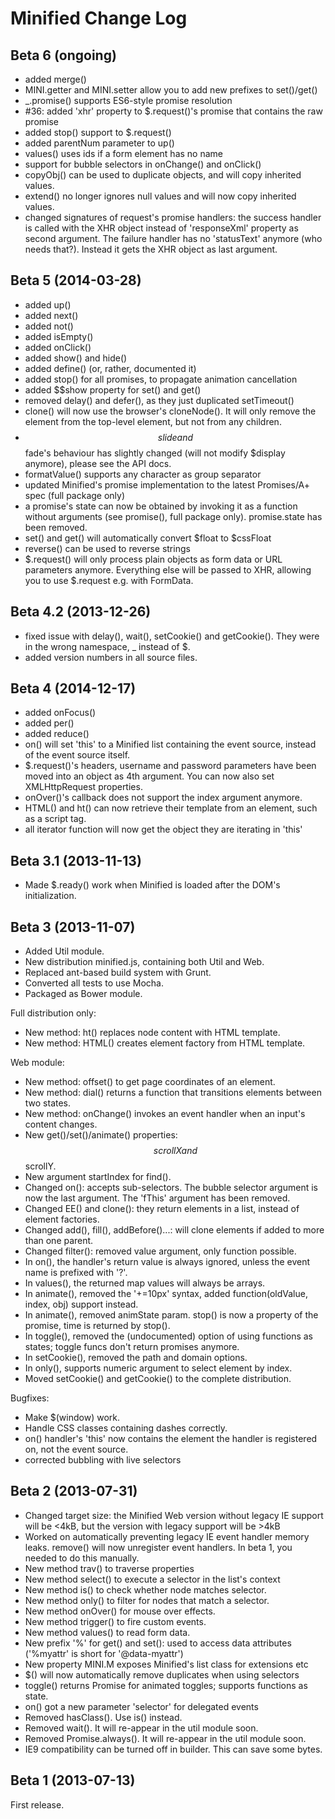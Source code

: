 Minified Change Log
====================

Beta 6 (ongoing)
--------------------
* added merge()
* MINI.getter and MINI.setter allow you to add new prefixes to set()/get()
* _.promise() supports ES6-style promise resolution
* #36: added 'xhr' property to $.request()'s promise that contains the raw promise
* added stop() support to $.request()
* added parentNum parameter to up()
* values() uses ids if a form element has no name
* support for bubble selectors in onChange() and onClick()
* copyObj() can be used to duplicate objects, and will copy inherited values.
* extend() no longer ignores null values and will now copy inherited values.
* changed signatures of request's promise handlers: the success handler is called with the XHR object instead of 
  'responseXml' property as second argument. The failure handler has no 'statusText' anymore (who needs that?).
  Instead it gets the XHR object as last argument.

Beta 5 (2014-03-28)
--------------------
* added up()
* added next()
* added not()
* added isEmpty()
* added onClick()
* added show() and hide()
* added define() (or, rather, documented it)
* added stop() for all promises, to propagate animation cancellation
* added $$show property for set() and get()
* removed delay() and defer(), as they just duplicated setTimeout()
* clone() will now use the browser's cloneNode(). It will only remove the element from the top-level element, but not from any children.
* $$slide and $$fade's behaviour has slightly changed (will not modify $display anymore), please see the API docs.
* formatValue() supports any character as group separator
* updated Minified's promise implementation to the latest Promises/A+ spec (full package only)
* a promise's state can now be obtained by invoking it as a function without arguments (see promise(), full package only). promise.state has been removed.
* set() and get() will automatically convert $float to $cssFloat
* reverse() can be used to reverse strings
* $.request() will only process plain objects as form data or URL parameters anymore. Everything else will be passed to XHR, allowing you to 
  use $.request e.g. with FormData.

Beta 4.2 (2013-12-26)
---------------------
* fixed issue with delay(), wait(), setCookie() and getCookie(). They were in the wrong namespace, _ instead of $.
* added version numbers in all source files.


Beta 4 (2014-12-17)
-------------------
* added onFocus()
* added per()
* added reduce()
* on() will set 'this' to a Minified list containing the event source, instead of the event source itself.
* $.request()'s headers, username and password parameters have been moved into an object as 4th argument. 
  You can now also set XMLHttpRequest properties.
* onOver()'s callback does not support the index argument anymore.
* HTML() and ht() can now retrieve their template from an element, such as a script tag.
* all iterator function will now get the object they are iterating in 'this'


Beta 3.1 (2013-11-13)
---------------------
* Made $.ready() work when Minified is loaded after the DOM's initialization.


Beta 3 (2013-11-07)
--------------------
* Added Util module.
* New distribution minified.js, containing both Util and Web.
* Replaced ant-based build system with Grunt.
* Converted all tests to use Mocha.
* Packaged as Bower module.

Full distribution only:
* New method: ht() replaces node content with HTML template.
* New method: HTML() creates element factory from HTML template.

Web module:
* New method: offset() to get page coordinates of an element.
* New method: dial() returns a function that transitions elements between two states.
* New method: onChange() invokes an event handler when an input's content changes.
* New get()/set()/animate() properties: $$scrollX and $$scrollY.
* New argument startIndex for find().
* Changed on(): accepts sub-selectors. The bubble selector argument is now the last argument. The 'fThis' argument has been removed.
* Changed EE() and clone(): they return elements in a list, instead of element factories.
* Changed add(), fill(), addBefore()...: will clone elements if added to more than one parent.
* Changed filter(): removed value argument, only function possible.
* In on(), the handler's return value is always ignored, unless the event name is prefixed with '?'.
* In values(), the returned map values will always be arrays.
* In animate(), removed the '+=10px' syntax, added function(oldValue, index, obj) support instead.
* In animate(), removed animState param. stop() is now a property of the promise, time is returned by stop().
* In toggle(), removed the (undocumented) option of using functions as states; toggle funcs don't return promises anymore. 
* In setCookie(), removed the path and domain options.
* In only(), supports numeric argument to select element by index.
* Moved setCookie() and getCookie() to the complete distribution.

Bugfixes:
* Make $(window) work.
* Handle CSS classes containing dashes correctly.
* on() handler's 'this' now contains the element the handler is registered on, not the event source.
* corrected bubbling with live selectors



Beta 2 (2013-07-31)
--------------------
* Changed target size: the Minified Web version without legacy IE support will be <4kB, but the version with legacy support will be >4kB
* Worked on automatically preventing legacy IE event handler memory leaks. remove() will now unregister event handlers. In beta 1, you
  needed to do this manually.
* New method trav() to traverse properties
* New method select() to execute a selector in the list's context
* New method is() to check whether node matches selector.
* New method only() to filter for nodes that match a selector.
* New method onOver() for mouse over effects.
* New method trigger() to fire custom events.
* New method values() to read form data.
* New prefix '%' for get() and set(): used to access data attributes ('%myattr' is short for '@data-myattr')
* New property MINI.M exposes Minified's list class for extensions etc
* $() will now automatically remove duplicates when using selectors
* toggle() returns Promise for animated toggles; supports functions as state.
* on() got a new parameter 'selector' for delegated events
* Removed hasClass(). Use is() instead.
* Removed wait(). It will re-appear in the util module soon.
* Removed Promise.always(). It will re-appear in the util module soon.
* IE9 compatibility can be turned off in builder. This can save some bytes.

Beta 1 (2013-07-13)
--------------------
First release.

